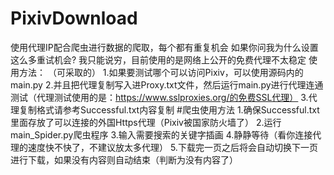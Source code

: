 # PixivDownload
使用代理IP配合爬虫进行数据的爬取，每个都有重复机会
如果你问我为什么设置这么多重试机会? 我只能说穷，目前使用的是网络上公开的免费代理不太稳定
使用方法：
（可采取的）
1.如果要测试哪个可以访问Pixiv，可以使用源码内的main.py
2.并且把代理复制写入进Proxy.txt文件，然后运行main.py进行代理连通测试（代理测试使用的是：https://www.sslproxies.org/的免费SSL代理）
3.代理复制格式请参考Successful.txt内容复制
#爬虫使用方法
1.确保Successful.txt里面存放了可以连接的外国Https代理（Pixiv被国家防火墙了）
2.运行main_Spider.py爬虫程序
3.输入需要搜索的关键字插画
4.静静等待（看你连接代理的速度快不快了，不建议放太多代理）
5.下载完一页之后将会自动切换下一页进行下载，如果没有内容则自动结束（判断为没有内容了）
